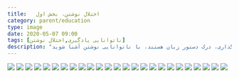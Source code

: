 ```yaml
---
title:   اختلال نوشتن، بخش اول
category: parent/education
type: image
date: 2020-05-07 09:00
tags: [ناتوانایی یادگیری,اختلال نوشتن]
description: "برخی از والدین در نوشته‌های فرزندشان، نگران بدخطی، کندنویسی، اشتباهات املایی، مشکل در نقطه‌گذاری، درک دستور زبان هستند، با ناتوانایی نوشتن آشنا شوید."
---
```


![](../../static/images/writing-disability-1.webp)
![](../../static/images/writing-disability-2.webp)
![](../../static/images/writing-disability-3.webp)
![](../../static/images/writing-disability-4.webp)
![](../../static/images/writing-disability-5.webp)
![](../../static/images/writing-disability-6.webp)
![](../../static/images/writing-disability-7.webp)
![](../../static/images/writing-disability-8.webp)
![](../../static/images/writing-disability-9.webp)
![](../../static/images/writing-disability-10.webp)
![](../../static/images/writing-disability-11.webp)
![](../../static/images/writing-disability-12.webp)
![](../../static/images/writing-disability-13.webp)
![](../../static/images/writing-disability-14.webp)
![](../../static/images/writing-disability-15.webp)
![](../../static/images/writing-disability-16.webp)
![](../../static/images/writing-disability-17.webp)
![](../../static/images/writing-disability-18.webp)
![](../../static/images/writing-disability-19.webp)
![](../../static/images/writing-disability-20.webp)
![](../../static/images/writing-disability-21.webp)
![](../../static/images/writing-disability-22.webp)
![](../../static/images/writing-disability-23.webp)
![](../../static/images/writing-disability-24.webp)
![](../../static/images/writing-disability-25.webp)